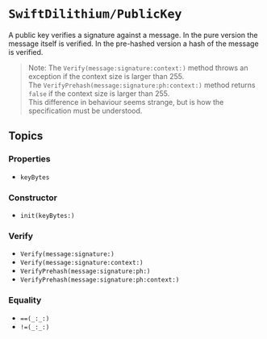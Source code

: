 # ``SwiftDilithium/PublicKey``

A public key verifies a signature against a message. In the pure version the message itself is verified.
In the pre-hashed version a hash of the message is verified.

> Note:
The `Verify(message:signature:context:)` method throws an exception if the context size is larger than 255.\
The `VerifyPrehash(message:signature:ph:context:)` method returns `false` if the context size is larger than 255.\
This difference in behaviour seems strange, but is how the specification must be understood.

## Topics

### Properties

- ``keyBytes``

### Constructor

- ``init(keyBytes:)``

### Verify

- ``Verify(message:signature:)``
- ``Verify(message:signature:context:)``
- ``VerifyPrehash(message:signature:ph:)``
- ``VerifyPrehash(message:signature:ph:context:)``

### Equality

- ``==(_:_:)``
- ``!=(_:_:)``
